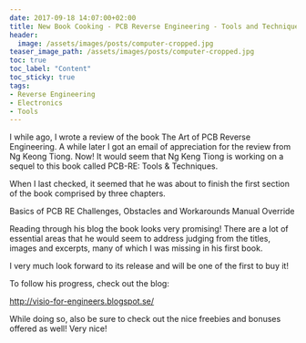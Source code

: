 ```yaml
---
date: 2017-09-18 14:07:00+02:00
title: New Book Cooking - PCB Reverse Engineering - Tools and Techniques
header:
  image: /assets/images/posts/computer-cropped.jpg
teaser_image_path: /assets/images/posts/computer-cropped.jpg
toc: true
toc_label: "Content"
toc_sticky: true
tags:
- Reverse Engineering
- Electronics
- Tools
---
```


I while ago, I wrote a review of the book The Art of PCB Reverse Engineering. A while later I got an email of appreciation for the review from Ng Keong Tiong. Now! It would seem that Ng Keng Tiong is working on a sequel to this book called PCB-RE: Tools & Techniques.

When I last checked, it seemed that he was about to finish the first section of the book comprised by three chapters.

Basics of PCB RE
Challenges, Obstacles and Workarounds
Manual Override

Reading through his blog the book looks very promising! There are a lot of essential areas that he would seem to address judging from the titles, images and excerpts, many of which I was missing in his first book.

I very much look forward to its release and will be one of the first to buy it!

To follow his progress, check out the blog:

http://visio-for-engineers.blogspot.se/

While doing so, also be sure to check out the nice freebies and bonuses offered as well! Very nice!